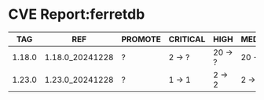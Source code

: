 # CVE Report:ferretdb
|  TAG   |       REF       | PROMOTE | CRITICAL |  HIGH   | MEDIUM  |  LOW   | UNKNOWN |
|--------|-----------------|---------|----------|---------|---------|--------|---------|
| 1.18.0 | 1.18.0_20241228 | ?       | 2 -> ?   | 20 -> ? | 20 -> ? | 0 -> ? | 0 -> ?  |
| 1.23.0 | 1.23.0_20241228 | ?       | 1 -> 1   | 2 -> 2  | 2 -> 2  | 0 -> 0 | 0 -> 0  |
